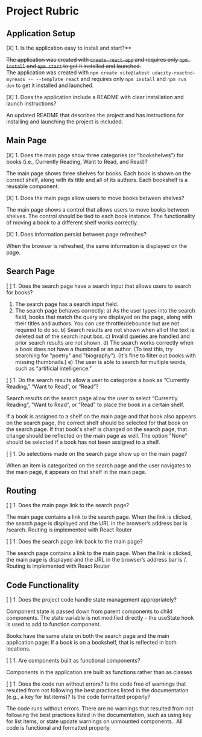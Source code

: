 # Project Rubric

## Application Setup

[X] 1. Is the application easy to install and start?**

  ~~The application was created with ```create-react-app``` and requires only ```npm install``` and ```npm start``` to get it installed and launched.~~   
  The application was created with ```npm create vite@latest udacity-reactnd-myreads -- --template react``` and requires only ```npm install``` and ```npm run dev``` to get it installed and launched.

[X] 1. Does the application include a README with clear installation and launch instructions?

  An updated README that describes the project and has instructions for installing and launching the project is included.

## Main Page

[X] 1. Does the main page show three categories (or “bookshelves”) for books (i.e., Currently Reading, Want to Read, and Read)?

  The main page shows three shelves for books. Each book is shown on the correct shelf, along with its title and all of its authors. Each bookshelf is a reusable component.

[X] 1. Does the main page allow users to move books between shelves?

  The main page shows a control that allows users to move books between shelves. The control should be tied to each book instance. The functionality of moving a book to a different shelf works correctly.

[X] 1. Does information persist between page refreshes?

  When the browser is refreshed, the same information is displayed on the page.

## Search Page

[ ] 1. Does the search page have a search input that allows users to search for books?

  1. The search page has a search input field.
  2. The search page behaves correctly:
    a) As the user types into the search field, books that match the query are displayed on the page, along with their titles and authors. You can use throttle/debounce but are not required to do so.
    b) Search results are not shown when all of the text is deleted out of the search input box.
    c) Invalid queries are handled and prior search results are not shown.
    d) The search works correctly when a book does not have a thumbnail or an author. (To test this, try searching for "poetry" and "biography"). (It's fine to filter out books with missing thumbnails.)
    e) The user is able to search for multiple words, such as “artificial intelligence.”

[ ] 1. Do the search results allow a user to categorize a book as “Currently Reading,” “Want to Read”, or “Read”?

  Search results on the search page allow the user to select “Currently Reading”, “Want to Read”, or “Read” to place the book in a certain shelf.

  If a book is assigned to a shelf on the main page and that book also appears on the search page, the correct shelf should be selected for that book on the search page. If that book's shelf is changed on the search page, that change should be reflected on the main page as well. The option "None" should be selected if a book has not been assigned to a shelf.

[ ] 1. Do selections made on the search page show up on the main page?

  When an item is categorized on the search page and the user navigates to the main page, it appears on that shelf in the main page.

## Routing

[ ] 1. Does the main page link to the search page?

  The main page contains a link to the search page. When the link is clicked, the search page is displayed and the URL in the browser’s address bar is /search. Routing is implemented with React Router

[ ] 1. Does the search page link back to the main page?

  The search page contains a link to the main page. When the link is clicked, the main page is displayed and the URL in the browser’s address bar is /. Routing is implemented with React Router

## Code Functionality

[ ] 1. Does the project code handle state management appropriately?

  Component state is passed down from parent components to child components. The state variable is not modified directly - the useState hook is used to add to function component.

  Books have the same state on both the search page and the main application page: If a book is on a bookshelf, that is reflected in both locations.

[ ] 1. Are components built as functional components?

  Components in the application are built as functions rather than as classes

[ ] 1. Does the code run without errors? Is the code free of warnings that resulted from not following the best practices listed in the documentation (e.g., a key for list items)? Is the code formatted properly?

  The code runs without errors. There are no warnings that resulted from not following the best practices listed in the documentation, such as using key for list items, or state update warnings on unmounted components.. All code is functional and formatted properly.
